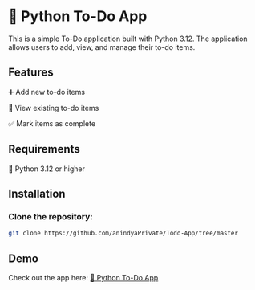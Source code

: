 # 📝 **Python To-Do App**

This is a simple To-Do application built with Python 3.12. The application allows users to add, view, and manage their to-do items.


## **Features**

➕ Add new to-do items

👀 View existing to-do items

✅ Mark items as complete

## **Requirements**

🐍 Python 3.12 or higher


## **Installation**

### Clone the repository:
```bash
git clone https://github.com/anindyaPrivate/Todo-App/tree/master
```

## Demo
Check out the app here: [📝 Python To-Do App](https://anindyaprivate-todo-app-web-sq6old.streamlit.app/)
